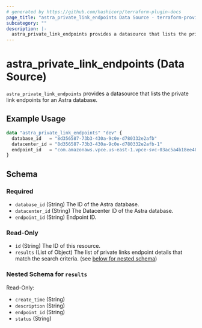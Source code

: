```yaml
---
# generated by https://github.com/hashicorp/terraform-plugin-docs
page_title: "astra_private_link_endpoints Data Source - terraform-provider-astra"
subcategory: ""
description: |-
  astra_private_link_endpoints provides a datasource that lists the private link endpoints for an Astra database.
---
```


# astra_private_link_endpoints (Data Source)

`astra_private_link_endpoints` provides a datasource that lists the private link endpoints for an Astra database.

## Example Usage

```terraform
data "astra_private_link_endpoints" "dev" {
  database_id   = "8d356587-73b3-430a-9c0e-d780332e2afb"
  datacenter_id = "8d356587-73b3-430a-9c0e-d780332e2afb-1"
  endpoint_id   = "com.amazonaws.vpce.us-east-1.vpce-svc-03ac5a4b18ee480df"
}
```

<!-- schema generated by tfplugindocs -->
## Schema

### Required

- `database_id` (String) The ID of the Astra database.
- `datacenter_id` (String) The Datacenter ID of the Astra database.
- `endpoint_id` (String) Endpoint ID.

### Read-Only

- `id` (String) The ID of this resource.
- `results` (List of Object) The list of private links endpoint details that match the search criteria. (see [below for nested schema](#nestedatt--results))

<a id="nestedatt--results"></a>
### Nested Schema for `results`

Read-Only:

- `create_time` (String)
- `description` (String)
- `endpoint_id` (String)
- `status` (String)


